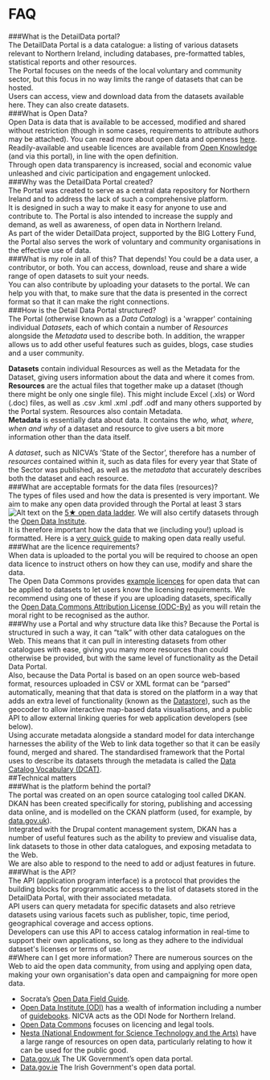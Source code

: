 #  FAQ  
###What is the DetailData portal?  
The DetailData Portal is a data catalogue: a listing of various datasets relevant to Northern Ireland, including databases, pre-formatted tables, statistical reports and other resources.  
The Portal focuses on the needs of the local voluntary and community sector, but this focus in no way limits the range of datasets that can be hosted.  
Users can access, view and download data from the datasets available here. They can also create datasets.  
###What is Open Data?  
Open Data is data that is available to be accessed, modified and shared without restriction (though in some cases, requirements to attribute authors may be attached). You can read more about open data and openness [here](http://opendefinition.org/).  
Readily-available and useable licences are available from [Open Knowledge](http://opendefinition.org/licenses/) (and via this portal), in line with the open definition.  
Through open data transparency is increased, social and economic value unleashed and civic participation and engagement unlocked.  
###Why was the DetailData Portal created?  
The Portal was created to serve as a central data repository for Northern Ireland and to address the lack of such a comprehensive platform.  
It is designed in such a way to make it easy for anyone to use and contribute to. The Portal is also intended to increase the supply and demand, as well as awareness, of open data in Northern Ireland.  
As part of the wider DetailData project, supported by the BIG Lottery Fund, the Portal also serves the work of voluntary and community organisations in the effective use of data.  
###What is my role in all of this?
That depends! You could be a data user, a contributor, or both. You can access, download, reuse and share a wide range of open datasets to suit your needs.   
You can also contribute by uploading your datasets to the portal. We can help you with that, to make sure that the data is presented in the correct format so that it can make the right connections.  
###How is the Detail Data Portal structured?  
The Portal (otherwise known as a *Data Catalog*) is a 'wrapper' containing individual *Datasets*, each of which contain a number of *Resources* alongside the *Metadata* used to describe both. In addition, the wrapper allows us to add other useful features such as guides, blogs, case studies and a user community.  

**Datasets** contain individual Resources as well as the Metadata for the Dataset, giving users information about the data and where it comes from.  
**Resources** are the actual files that together make up a dataset (though there might be only one single file). This might include Excel (.xls) or Word (.doc) files, as well as .csv .kml .xml .pdf .odf and many others supported by the Portal system. Resources also contain Metadata.  
**Metadata** is essentially data about data. It contains the *who, what, where, when and why* of a dataset and resource to give users a bit more information other than the data itself.   

A *dataset*, such as NICVA’s ‘State of the Sector’, therefore has a number of *resources* contained within it, such as data files for every year that State of the Sector was published, as well as the *metadata* that accurately describes both the dataset and each resource.   
###What are acceptable formats for the data files (resources)?  
The types of files used and how the data is presented is very important. We aim to make any open data provided through the Portal at least 3 stars ![Alt text](http://lab.linkeddata.deri.ie/2010/lod-badges/img/data-badge-3.png "three star open Web data")  on the [5★ open data ladder](hhttp://5stardata.info/). We will also certify datasets through the [Open Data Institute](https://certificates.theodi.org/).  
It is therefore important how the data that we (including you!) upload is formatted. Here is a [very quick guide](http://www.clean-sheet.org/) to making open data really useful.  
###What are the licence requirements?  
When data is uploaded to the portal you will be required to choose an open data licence to instruct others on how they can use, modify and share the data.   
The Open Data Commons provides [example licences](http://opendatacommons.org/licenses/) for open data that can be applied to datasets to let users know the licensing requirements. We recommend using one of these if you are uploading datasets, specifically the [Open Data Commons Attribution License (ODC-By)](http://opendatacommons.org/licenses/by/summary/) as you will retain the moral right to be recognised as the author.   
###Why use a Portal and why structure data like this?
Because the Portal is structured in such a way, it can “talk” with other data catalogues on the Web. This means that it can pull in interesting datasets from other catalogues with ease, giving you many more resources than could otherwise be provided, but with the same level of functionality as the Detail Data Portal.  
Also, because the Data Portal is based on an open source web-based format, resources uploaded in CSV or XML format can be “parsed” automatically, meaning that that data is stored on the platform in a way that adds an extra level of functionality (known as the [Datastore](https://github.com/NuCivic/dkan_datastore/blob/7.x-1.x/README.md)), such as the geocoder to allow interactive map-based data visualisations, and a public API to allow external linking queries for web application developers (see below).  
Using accurate metadata alongside a standard model for data interchange harnesses the ability of the Web to link data together so that it can be easily found, merged and shared. The standardised framework that the Portal uses to describe its datasets through the metadata is called the [Data Catalog Vocabulary (DCAT)](http://www.w3.org/TR/vocab-dcat/).  
##Technical matters  
###What is the platform behind the portal?  
The portal was created on an open source cataloging tool called DKAN.   
DKAN has been created specifically for storing, publishing and accessing data online, and is modelled on the CKAN platform (used, for example, by [data.gov.uk](http://www.data.gov.uk)).  
Integrated with the Drupal content management system, DKAN has a number of useful features such as the ability to preview and visualise data, link datasets to those in other data catalogues, and exposing metadata to the Web.  
We are also able to respond to the need to add or adjust features in future.  
###What is the API?  
The API (application program interface) is a protocol that provides the building blocks for programmatic access to the list of datasets stored in the DetailData Portal, with their associated metadata.  
API users can query metadata for specific datasets and also retrieve datasets using various facets such as publisher, topic, time period, geographical coverage and access options.  
Developers can use this API to access catalog information in real-time to support their own applications, so long as they adhere to the individual dataset's licenses or terms of use.  
##Where can I get more information?
There are numerous sources on the Web to aid the open data community, from using and applying open data, making your own organisation's data open and campaigning for more open data.  
+ Socrata’s [Open Data Field Guide](http://www.socrata.com/open-data-field-guide-chapter/about/).
+ [Open Data Institute (ODI)](http://theodi.org/) has a wealth of information including a number of [guidebooks](http://theodi.org/guides). NICVA acts as the ODI Node for Northern Ireland.
+ [Open Data Commons](http://opendatacommons.org/) focuses on licencing and legal tools.
+ [Nesta (National Endowment for Science Technology and the Arts)](http://www.nesta.org.uk/search?search_api_views_fulltext=open%20data) have a large range of resources on open data, particularly relating to how it can be used for the public good.
+ [Data.gov.uk](http://www.data.gov.uk) The UK Government’s open data portal.
+ [Data.gov.ie](http://www.data.gov.ie) The Irish Government's open data portal.
